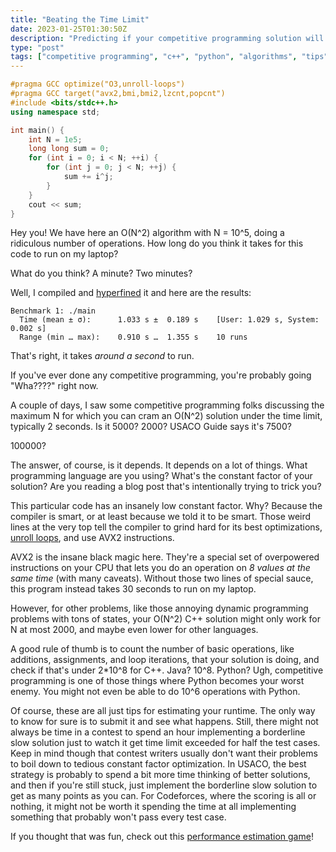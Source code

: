 ```yaml
---
title: "Beating the Time Limit"
date: 2023-01-25T01:30:50Z
description: "Predicting if your competitive programming solution will run under the time limit"
type: "post"
tags: ["competitive programming", "c++", "python", "algorithms", "tips", "performance"]
---
```



```cpp
#pragma GCC optimize("O3,unroll-loops")
#pragma GCC target("avx2,bmi,bmi2,lzcnt,popcnt")
#include <bits/stdc++.h>
using namespace std;

int main() {
	int N = 1e5;
	long long sum = 0;
	for (int i = 0; i < N; ++i) {
		for (int j = 0; j < N; ++j) {
			sum += i^j;
		}
	}
	cout << sum;
}
```

Hey you! We have here an O(N^2) algorithm with N = 10^5, doing a ridiculous number of operations. How long do you think it takes for this code to run on my laptop?

What do you think? A minute? Two minutes?

Well, I compiled and [hyperfined](https://github.com/sharkdp/hyperfine) it and here are the results:
```
Benchmark 1: ./main
  Time (mean ± σ):      1.033 s ±  0.189 s    [User: 1.029 s, System: 0.002 s]
  Range (min … max):    0.910 s …  1.355 s    10 runs
```

That's right, it takes *around a second* to run.

If you've ever done any competitive programming, you're probably going "Wha????" right now.

A couple of days, I saw some competitive programming folks discussing the maximum N for which you can cram an O(N^2) solution under the time limit, typically 2 seconds. Is it 5000? 2000? USACO Guide says it's 7500?

100000?

The answer, of course, is it depends. It depends on a lot of things. What programming language are you using? What's the constant factor of your solution? Are you reading a blog post that's intentionally trying to trick you?

This particular code has an insanely low constant factor. Why? Because the compiler is smart, or at least because we told it to be smart. Those weird lines at the very top tell the compiler to grind hard for its best optimizations, [unroll loops](https://en.wikipedia.org/wiki/Loop_unrolling), and use AVX2 instructions.

AVX2 is the insane black magic here. They're a special set of overpowered instructions on your CPU that lets you do an operation on *8 values at the same time* (with many caveats). Without those two lines of special sauce, this program instead takes 30 seconds to run on my laptop.

However, for other problems, like those annoying dynamic programming problems with tons of states, your O(N^2) C++ solution might only work for N at most 2000, and maybe even lower for other languages.

A good rule of thumb is to count the number of basic operations, like additions, assignments, and loop iterations, that your solution is doing, and check if that's under 2*10^8 for C++. Java? 10^8. Python? Ugh, competitive programming is one of those things where Python becomes your worst enemy. You might not even be able to do 10^6 operations with Python.

Of course, these are all just tips for estimating your runtime. The only way to know for sure is to submit it and see what happens. Still, there might not always be time in a contest to spend an hour implementing a borderline slow solution just to watch it get time limit exceeded for half the test cases. Keep in mind though that contest writers usually don't want their problems to boil down to tedious constant factor optimization. In USACO, the best strategy is probably to spend a bit more time thinking of better solutions, and then if you're still stuck, just implement the borderline slow solution to get as many points as you can. For Codeforces, where the scoring is all or nothing, it might not be worth it spending the time at all implementing something that probably won't pass every test case.

If you thought that was fun, check out this [performance estimation game](https://computers-are-fast.github.io/)!

